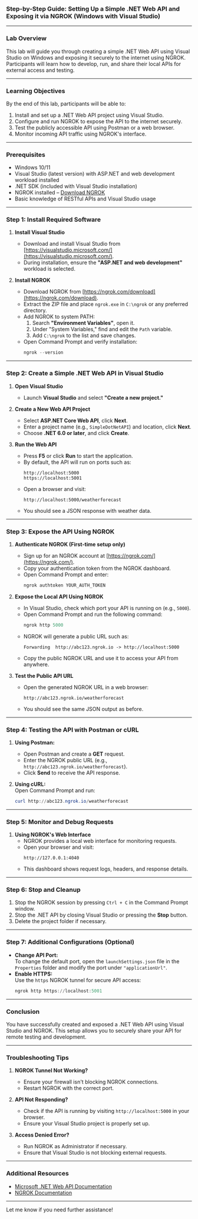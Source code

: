 ### **Step-by-Step Guide: Setting Up a Simple .NET Web API and Exposing it via NGROK (Windows with Visual Studio)**  

---

### **Lab Overview**  
This lab will guide you through creating a simple .NET Web API using Visual Studio on Windows and exposing it securely to the internet using NGROK. Participants will learn how to develop, run, and share their local APIs for external access and testing.  

---

### **Learning Objectives**  
By the end of this lab, participants will be able to:  
1. Install and set up a .NET Web API project using Visual Studio.  
2. Configure and run NGROK to expose the API to the internet securely.  
3. Test the publicly accessible API using Postman or a web browser.  
4. Monitor incoming API traffic using NGROK's interface.  

---

### **Prerequisites**  
- Windows 10/11  
- Visual Studio (latest version) with ASP.NET and web development workload installed  
- .NET SDK (included with Visual Studio installation)  
- NGROK installed – [Download NGROK](https://ngrok.com/download)  
- Basic knowledge of RESTful APIs and Visual Studio usage  

---

### **Step 1: Install Required Software**  

1. **Install Visual Studio**  
   - Download and install Visual Studio from [https://visualstudio.microsoft.com/](https://visualstudio.microsoft.com/).  
   - During installation, ensure the **"ASP.NET and web development"** workload is selected.  
   
2. **Install NGROK**  
   - Download NGROK from [https://ngrok.com/download](https://ngrok.com/download).  
   - Extract the ZIP file and place `ngrok.exe` in `C:\ngrok` or any preferred directory.  
   - Add NGROK to system PATH:  
     1. Search **"Environment Variables"**, open it.  
     2. Under "System Variables," find and edit the `Path` variable.  
     3. Add `C:\ngrok` to the list and save changes.  
   - Open Command Prompt and verify installation:  
     ```powershell
     ngrok --version
     ```

---

### **Step 2: Create a Simple .NET Web API in Visual Studio**  

1. **Open Visual Studio**  
   - Launch **Visual Studio** and select **"Create a new project."**  

2. **Create a New Web API Project**  
   - Select **ASP.NET Core Web API**, click **Next**.  
   - Enter a project name (e.g., `SimpleDotNetAPI`) and location, click **Next**.  
   - Choose **.NET 6.0 or later**, and click **Create**.  

3. **Run the Web API**  
   - Press **F5** or click **Run** to start the application.  
   - By default, the API will run on ports such as:  
     ```
     http://localhost:5000
     https://localhost:5001
     ```
   - Open a browser and visit:  
     ```
     http://localhost:5000/weatherforecast
     ```
   - You should see a JSON response with weather data.  

---

### **Step 3: Expose the API Using NGROK**  

1. **Authenticate NGROK (First-time setup only)**  
   - Sign up for an NGROK account at [https://ngrok.com/](https://ngrok.com/).  
   - Copy your authentication token from the NGROK dashboard.  
   - Open Command Prompt and enter:  
     ```powershell
     ngrok authtoken YOUR_AUTH_TOKEN
     ```

2. **Expose the Local API Using NGROK**  
   - In Visual Studio, check which port your API is running on (e.g., `5000`).  
   - Open Command Prompt and run the following command:  
     ```powershell
     ngrok http 5000
     ```
   - NGROK will generate a public URL such as:  
     ```
     Forwarding  http://abc123.ngrok.io -> http://localhost:5000
     ```
   - Copy the public NGROK URL and use it to access your API from anywhere.  

3. **Test the Public API URL**  
   - Open the generated NGROK URL in a web browser:  
     ```
     http://abc123.ngrok.io/weatherforecast
     ```
   - You should see the same JSON output as before.  

---

### **Step 4: Testing the API with Postman or cURL**  

1. **Using Postman:**  
   - Open Postman and create a **GET** request.  
   - Enter the NGROK public URL (e.g., `http://abc123.ngrok.io/weatherforecast`).  
   - Click **Send** to receive the API response.  

2. **Using cURL:**  
   Open Command Prompt and run:  
   ```powershell
   curl http://abc123.ngrok.io/weatherforecast
   ```

---

### **Step 5: Monitor and Debug Requests**  

1. **Using NGROK's Web Interface**  
   - NGROK provides a local web interface for monitoring requests.  
   - Open your browser and visit:  
     ```
     http://127.0.0.1:4040
     ```
   - This dashboard shows request logs, headers, and response details.  

---

### **Step 6: Stop and Cleanup**  

1. Stop the NGROK session by pressing `Ctrl + C` in the Command Prompt window.  
2. Stop the .NET API by closing Visual Studio or pressing the **Stop** button.  
3. Delete the project folder if necessary.  

---

### **Step 7: Additional Configurations (Optional)**  

- **Change API Port:**  
  To change the default port, open the `launchSettings.json` file in the `Properties` folder and modify the port under `"applicationUrl"`.  
- **Enable HTTPS:**  
  Use the `https` NGROK tunnel for secure API access:  
  ```powershell
  ngrok http https://localhost:5001
  ```

---

### **Conclusion**  
You have successfully created and exposed a .NET Web API using Visual Studio and NGROK. This setup allows you to securely share your API for remote testing and development.  

---

### **Troubleshooting Tips**  

1. **NGROK Tunnel Not Working?**  
   - Ensure your firewall isn't blocking NGROK connections.  
   - Restart NGROK with the correct port.  

2. **API Not Responding?**  
   - Check if the API is running by visiting `http://localhost:5000` in your browser.  
   - Ensure your Visual Studio project is properly set up.  

3. **Access Denied Error?**  
   - Run NGROK as Administrator if necessary.  
   - Ensure that Visual Studio is not blocking external requests.  

---

### **Additional Resources**  
- [Microsoft .NET Web API Documentation](https://learn.microsoft.com/en-us/aspnet/core/web-api/)  
- [NGROK Documentation](https://ngrok.com/docs)  

---

Let me know if you need further assistance!

